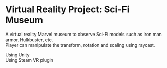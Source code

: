 # Virtual Reality Project: Sci-Fi Museum

A virtual reality Marvel museum to observe Sci-Fi models such as Iron man armor, Hulkbuster, etc. <br/>
Player can manipulate the transform, rotation and scaling using raycast.

Using Unity <br />
Using Steam VR plugin
